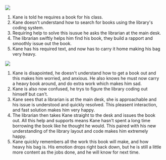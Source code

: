 <body>
 
 <div id="media">
    <img src="https://78.media.tumblr.com/61302c194b209cbed184557b9bc1d669/tumblr_pd7ugxeQ161xchmeyo1_1280.png" />
  </div>
  
  <ol>
  <li> Kane is told he requires a book for his class. </li>
   <li> Kane doesn't understand how to search for books using the library's coding system. </li>
    <li> Requiring help to solve this isusue he asks the librarian at the main desk. </li>
     <li> The librarian swiftly helps him find his book, they build a rapport and smoothly issue out the book.</li>
      <li> Kane has his required text, and now has to carry it home making his bag very heavy. </li>
  
  </ol>
  
   <div id="media">
    <img src="https://78.media.tumblr.com/c952ad4ec4842663f1035d3b09426db8/tumblr_pd7uikXIvD1xchmeyo1_1280.png" />
  </div>
  
  <ol>
  <li> Kane is disapointed, he doesn't understand how to get a book out and this makes him worried, and anxious. He also knows he must now carry a heavy book around, and do extra work which makes him sad. </li>
   <li> Kane is also now confused, he trys to figure the library coding out himself but can't. </li>
    <li> Kane sees that a librarian is at the main desk, she is approachable and his issue is understood and quickly resolved. This pleasent interaction, and fast solution makes him very happy. </li>
     <li> The librarian then takes Kane straight to the desk and issues the book out. All this help and supports means Kane hasn't spent a long time borrowing the book like he thought he would. This paired with his new understanding of the library layout and code makes him extremely happy. </li>
      <li> Kane quickly remembers all the work this book will make, and how heavy his bag is. His emotion drops right back down, but he is still a little more content as the jobs done, and he will know for next time. </li>
  
  </ol>
  

 
  
  </body>
